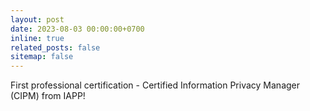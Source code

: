 ```yaml
---
layout: post
date: 2023-08-03 00:00:00+0700
inline: true
related_posts: false
sitemap: false
---
```


First professional certification - Certified Information Privacy Manager (CIPM) from IAPP!
